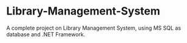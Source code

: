 # Library-Management-System
A complete project on Library Management System, using MS SQL as database and .NET Framework.
